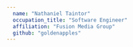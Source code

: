 ```yaml
---
  name: "Nathaniel Taintor"
  occupation_title: "Software Engineer"
  affiliation: "Fusion Media Group"
  github: "goldenapples"
---
```

